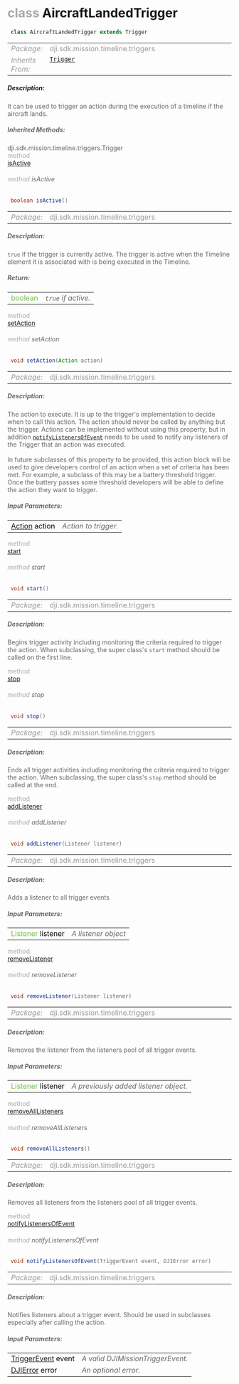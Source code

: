 <div class="article"><h1 ><font color="#AAA">class </font>AircraftLandedTrigger</h1></div>

~~~java
 class AircraftLandedTrigger extends Trigger 
~~~

<html><table class="table-supportedby"><tr valign="top"><td width=15%><font color="#999"><i>Package:</i></td><td width=85%><font color="#999">dji.sdk.mission.timeline.triggers</td></tr><tr valign="top"><td width=15%><font color="#999"><i>Inherits From:</i></td><td width=85%><font color="#999"><code><a href="/Components/Missions/DJIMissionTrigger.html#djimissiontrigger">Trigger</a></code></td></tr></table></html>



##### Description:



<font color="#666">It can be used to trigger an action during the execution  of a timeline if the aircraft lands.



##### Inherited Methods:

<div class="api-row" id="djimissiontrigger_isactive"><div class="api-col left">dji.sdk.mission.timeline.triggers.Trigger</div><div class="api-col middle" style="color:#AAA">method</div><div class="api-col right"><a class="trigger" href="#djimissiontrigger_isactive_inline">isActive</a></div></div><div class="inline-doc" id="djimissiontrigger_isactive_inline"

><div class="article"><h6 ><font color="#AAA">method </font>isActive</h6></div>

~~~java
 boolean isActive() 
~~~

<html><table class="table-supportedby"><tr valign="top"><td width=15%><font color="#999"><i>Package:</i></td><td width=85%><font color="#999">dji.sdk.mission.timeline.triggers</td></tr></table></html>



##### Description:



<font color="#666"><code>true</code> if the trigger is currently active. The trigger is active when the Timeline element it is associated with is being executed in the Timeline.



##### Return:

<html><table class="table-inline-parameters"><tr valign="top"><td><font color="#70BF41">boolean</td><td><font color="#666"><i><code>true</code> if active.</i></td></tr></table></html></div>

<div class="api-row" id="djimissiontrigger_setaction"><div class="api-col left"></div><div class="api-col middle" style="color:#AAA">method</div><div class="api-col right"><a class="trigger" href="#djimissiontrigger_setaction_inline">setAction</a></div></div><div class="inline-doc" id="djimissiontrigger_setaction_inline"

><div class="article"><h6 ><font color="#AAA">method </font>setAction</h6></div>

~~~java
 void setAction(Action action) 
~~~

<html><table class="table-supportedby"><tr valign="top"><td width=15%><font color="#999"><i>Package:</i></td><td width=85%><font color="#999">dji.sdk.mission.timeline.triggers</td></tr></table></html>



##### Description:



<font color="#666">The action to execute. It is up to the trigger's implementation to decide when  to call this action. The action should never be called by anything but the  trigger. Actions can be implemented without using this property, but in addition <code><a href="/Components/Missions/DJIMissionTrigger.html#djimissiontrigger_notifylistenersofeventerror">notifyListenersOfEvent</a></code> needs to be used to notify any listeners of the Trigger that an action was executed. <br><br> In future subclasses of this property to be provided, this action  block will be used to give developers control of an action when a  set of criteria has been met. For example, a subclass of this may  be a battery threshold trigger. Once the battery passes some threshold developers will be able to define the action they want to trigger.



##### Input Parameters:

<html><table class="table-inline-parameters"><tr valign="top"><td><font color="#70BF41"><a href="/Components/Missions/DJIMissionTrigger_DJIMissionTriggerActionInterface.html#djimissiontrigger_djimissiontriggeractioninterface">Action</a> <font color="#000">action</td><td><font color="#666"><i>Action to trigger.</i></td></tr></table></html></div>

<div class="api-row" id="djimissiontrigger_start"><div class="api-col left"></div><div class="api-col middle" style="color:#AAA">method</div><div class="api-col right"><a class="trigger" href="#djimissiontrigger_start_inline">start</a></div></div><div class="inline-doc" id="djimissiontrigger_start_inline"

><div class="article"><h6 ><font color="#AAA">method </font>start</h6></div>

~~~java
 void start()
~~~

<html><table class="table-supportedby"><tr valign="top"><td width=15%><font color="#999"><i>Package:</i></td><td width=85%><font color="#999">dji.sdk.mission.timeline.triggers</td></tr></table></html>



##### Description:



<font color="#666">Begins trigger activity including monitoring the criteria required to  trigger the action. When subclassing,  the super class's <code>start</code> method should be called on the first line.

</div>

<div class="api-row" id="djimissiontrigger_stop"><div class="api-col left"></div><div class="api-col middle" style="color:#AAA">method</div><div class="api-col right"><a class="trigger" href="#djimissiontrigger_stop_inline">stop</a></div></div><div class="inline-doc" id="djimissiontrigger_stop_inline"

><div class="article"><h6 ><font color="#AAA">method </font>stop</h6></div>

~~~java
 void stop() 
~~~

<html><table class="table-supportedby"><tr valign="top"><td width=15%><font color="#999"><i>Package:</i></td><td width=85%><font color="#999">dji.sdk.mission.timeline.triggers</td></tr></table></html>



##### Description:



<font color="#666">Ends all trigger activities including monitoring the criteria required to  trigger the action. When subclassing,  the super class's <code>stop</code> method should be called at the end.

</div>

<div class="api-row" id="djimissiontrigger_addlistener"><div class="api-col left"></div><div class="api-col middle" style="color:#AAA">method</div><div class="api-col right"><a class="trigger" href="#djimissiontrigger_addlistener_inline">addListener</a></div></div><div class="inline-doc" id="djimissiontrigger_addlistener_inline"

><div class="article"><h6 ><font color="#AAA">method </font>addListener</h6></div>

~~~java
 void addListener(Listener listener) 
~~~

<html><table class="table-supportedby"><tr valign="top"><td width=15%><font color="#999"><i>Package:</i></td><td width=85%><font color="#999">dji.sdk.mission.timeline.triggers</td></tr></table></html>



##### Description:



<font color="#666">Adds a listener to all trigger events 



##### Input Parameters:

<html><table class="table-inline-parameters"><tr valign="top"><td><font color="#70BF41">Listener <font color="#000">listener</td><td><font color="#666"><i>A listener object</i></td></tr></table></html></div>

<div class="api-row" id="djimissiontrigger_removelistener"><div class="api-col left"></div><div class="api-col middle" style="color:#AAA">method</div><div class="api-col right"><a class="trigger" href="#djimissiontrigger_removelistener_inline">removeListener</a></div></div><div class="inline-doc" id="djimissiontrigger_removelistener_inline"

><div class="article"><h6 ><font color="#AAA">method </font>removeListener</h6></div>

~~~java
 void removeListener(Listener listener) 
~~~

<html><table class="table-supportedby"><tr valign="top"><td width=15%><font color="#999"><i>Package:</i></td><td width=85%><font color="#999">dji.sdk.mission.timeline.triggers</td></tr></table></html>



##### Description:



<font color="#666">Removes the listener from the listeners pool of all trigger events.



##### Input Parameters:

<html><table class="table-inline-parameters"><tr valign="top"><td><font color="#70BF41">Listener <font color="#000">listener</td><td><font color="#666"><i>A previously added listener object.</i></td></tr></table></html></div>

<div class="api-row" id="djimissiontrigger_removealllisteners"><div class="api-col left"></div><div class="api-col middle" style="color:#AAA">method</div><div class="api-col right"><a class="trigger" href="#djimissiontrigger_removealllisteners_inline">removeAllListeners</a></div></div><div class="inline-doc" id="djimissiontrigger_removealllisteners_inline"

><div class="article"><h6 ><font color="#AAA">method </font>removeAllListeners</h6></div>

~~~java
 void removeAllListeners()
~~~

<html><table class="table-supportedby"><tr valign="top"><td width=15%><font color="#999"><i>Package:</i></td><td width=85%><font color="#999">dji.sdk.mission.timeline.triggers</td></tr></table></html>



##### Description:



<font color="#666">Removes all listeners from the listeners pool of all trigger events.

</div>

<div class="api-row" id="djimissiontrigger_notifylistenersofeventerror"><div class="api-col left"></div><div class="api-col middle" style="color:#AAA">method</div><div class="api-col right"><a class="trigger" href="#djimissiontrigger_notifylistenersofeventerror_inline">notifyListenersOfEvent</a></div></div><div class="inline-doc" id="djimissiontrigger_notifylistenersofeventerror_inline"

><div class="article"><h6 ><font color="#AAA">method </font>notifyListenersOfEvent</h6></div>

~~~java
 void notifyListenersOfEvent(TriggerEvent event, DJIError error) 
~~~

<html><table class="table-supportedby"><tr valign="top"><td width=15%><font color="#999"><i>Package:</i></td><td width=85%><font color="#999">dji.sdk.mission.timeline.triggers</td></tr></table></html>



##### Description:



<font color="#666">Notifies listeners about a trigger event. Should be used in subclasses especially after calling the action.



##### Input Parameters:

<html><table class="table-inline-parameters"><tr valign="top"><td><font color="#70BF41"><a href="/Components/Missions/DJIMissionTrigger.html#djimissiontrigger_djimissiontriggerevent">TriggerEvent</a> <font color="#000">event</td><td><font color="#666"><i>A valid DJIMissionTriggerEvent.</i></td></tr><tr valign="top"><td><font color="#70BF41"><a href="/Components/SDKError/DJIError.html#djierror">DJIError</a> <font color="#000">error</td><td><font color="#666"><i>An optional error.</i></td></tr></table></html></div>


